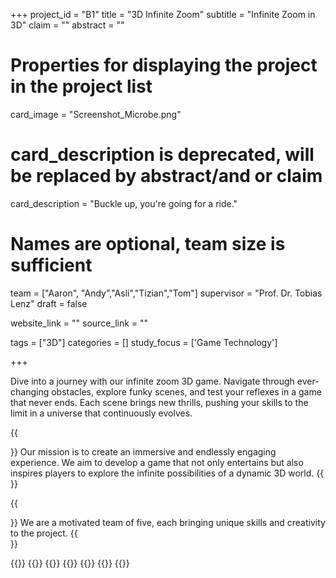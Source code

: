 +++
project_id = "B1"
title = "3D Infinite Zoom"
subtitle = "Infinite Zoom in 3D"
claim = ""
abstract = ""

# Properties for displaying the project in the project list
card_image = "Screenshot_Microbe.png"
# card_description is deprecated, will be replaced by abstract/and or claim
card_description = "Buckle up, you're going for a ride." 

# Names are optional, team size is sufficient
team = ["Aaron", "Andy","Asli","Tizian","Tom"]
supervisor = "Prof. Dr. Tobias Lenz"
draft = false

website_link = ""
source_link = ""

tags = ["3D"]
categories = []
study_focus = ['Game Technology']

+++

Dive into a journey with our infinite zoom 3D game. Navigate through ever-changing obstacles, explore funky scenes, and test your reflexes in a game that never ends. Each scene brings new thrills, pushing your skills to the limit in a universe that continuously evolves. 

{{<section title="Our Goal">}}
Our mission is to create an immersive and endlessly engaging experience. We aim to develop a game that not only entertains but also inspires players to explore the infinite possibilities of a dynamic 3D world.
{{</section>}}


{{<section title="The team">}}
We are a motivated team of five, each bringing unique skills and creativity to the project.
{{</section>}} 

{{<gallery>}}
{{<team-member image="Aaron.png" name="Aaron">}}
{{<team-member image="Andy.png" name="Andy">}}
{{<team-member image="Asli.png" name="Asli">}}
{{<team-member image="Tizian.png" name="Tizian">}}
{{<team-member image="Tom.png" name="Tom">}}
{{</gallery>}}

